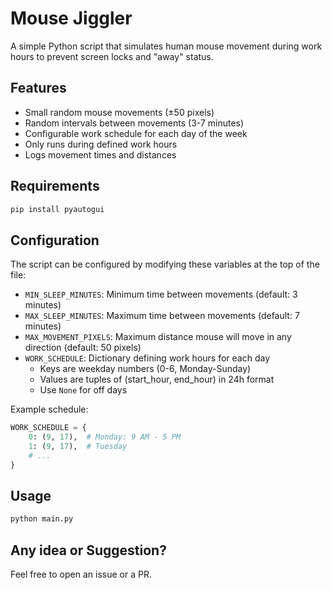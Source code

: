 # Mouse Jiggler

A simple Python script that simulates human mouse movement during work hours to prevent screen locks and "away" status.

## Features

- Small random mouse movements (±50 pixels)
- Random intervals between movements (3-7 minutes)
- Configurable work schedule for each day of the week
- Only runs during defined work hours
- Logs movement times and distances

## Requirements

```bash
pip install pyautogui
```


## Configuration

The script can be configured by modifying these variables at the top of the file:

- `MIN_SLEEP_MINUTES`: Minimum time between movements (default: 3 minutes)
- `MAX_SLEEP_MINUTES`: Maximum time between movements (default: 7 minutes) 
- `MAX_MOVEMENT_PIXELS`: Maximum distance mouse will move in any direction (default: 50 pixels)
- `WORK_SCHEDULE`: Dictionary defining work hours for each day
  - Keys are weekday numbers (0-6, Monday-Sunday)
  - Values are tuples of (start_hour, end_hour) in 24h format
  - Use `None` for off days
  
Example schedule:


```python
WORK_SCHEDULE = {
    0: (9, 17),  # Monday: 9 AM - 5 PM
    1: (9, 17),  # Tuesday
    # ...
}
```

## Usage

```bash
python main.py
```

## Any idea or Suggestion?

Feel free to open an issue or a PR.